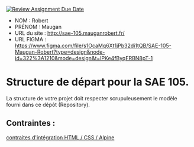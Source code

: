 [![Review Assignment Due Date](https://classroom.github.com/assets/deadline-readme-button-24ddc0f5d75046c5622901739e7c5dd533143b0c8e959d652212380cedb1ea36.svg)](https://classroom.github.com/a/kGMeGFDJ)
- NOM : Robert
- PRÉNOM : Maugan
- URL du site : http://sae-105.mauganrobert.fr/
- URL FIGMA : https://www.figma.com/file/s1OcaMq6Xt1jPb32di1tQB/SAE-105-Maugan-Robert?type=design&node-id=322%3A1210&mode=design&t=lPKe4fByqFRBN8pT-1

# Structure de départ pour la SAE 105.

La structure de votre projet doit respecter scrupuleusement le modèle fourni dans ce dépôt (Repository).

## Contraintes :
[contraites d'intégration HTML / CSS / Alpine](https://moodle.univ-fcomte.fr/mod/page/view.php?id=645799)
